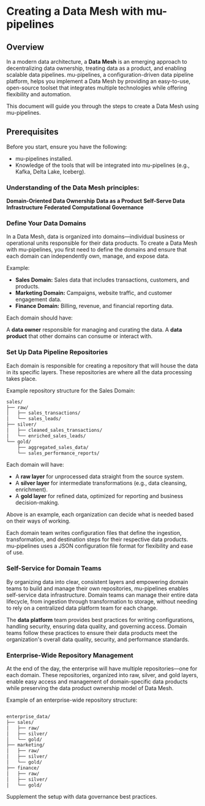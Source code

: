 # Creating a Data Mesh with mu-pipelines

## Overview

In a modern data architecture, a **Data Mesh** is an emerging approach to decentralizing data ownership, treating data as a product, and enabling scalable data pipelines. mu-pipelines, a configuration-driven data pipeline platform, helps you implement a Data Mesh by providing an easy-to-use, open-source toolset that integrates multiple technologies while offering flexibility and automation.

This document will guide you through the steps to create a Data Mesh using mu-pipelines.

## Prerequisites

Before you start, ensure you have the following:

- mu-pipelines installed.
- Knowledge of the tools that will be integrated into mu-pipelines (e.g., Kafka, Delta Lake, Iceberg).

### Understanding of the Data Mesh principles:

**Domain-Oriented Data Ownership**
**Data as a Product**
**Self-Serve Data Infrastructure**
**Federated Computational Governance**

### Define Your Data Domains

In a Data Mesh, data is organized into domains—individual business or operational units responsible for their data products. To create a Data Mesh with mu-pipelines, you first need to define the domains and ensure that each domain can independently own, manage, and expose data.

Example:

- **Sales Domain:** Sales data that includes transactions, customers, and products.
- **Marketing Domain:** Campaigns, website traffic, and customer engagement data.
- **Finance Domain:** Billing, revenue, and financial reporting data.

Each domain should have:

A **data owner** responsible for managing and curating the data.
A **data product** that other domains can consume or interact with.

### Set Up Data Pipeline Repositories

Each domain is responsible for creating a repository that will house the data in its specific layers. These repositories are where all the data processing takes place.

Example repository structure for the Sales Domain:

``` markdown
sales/
├── raw/
│   ├── sales_transactions/
│   └── sales_leads/
├── silver/
│   ├── cleaned_sales_transactions/
│   └── enriched_sales_leads/
└── gold/
    ├── aggregated_sales_data/
    └── sales_performance_reports/


```

Each domain will have:

- A **raw layer** for unprocessed data straight from the source system.
- A **silver layer** for intermediate transformations (e.g., data cleansing, enrichment).
- A **gold layer** for refined data, optimized for reporting and business decision-making.

Above is an example, each organization can decide what is needed based on their ways of working. 

Each domain team writes configuration files that define the ingestion, transformation, and destination steps for their respective data products. mu-pipelines uses a JSON configuration file format for flexibility and ease of use. 

### Self-Service for Domain Teams

By organizing data into clear, consistent layers and empowering domain teams to build and manage their own repositories, mu-pipelines enables self-service data infrastructure. Domain teams can manage their entire data lifecycle, from ingestion through transformation to storage, without needing to rely on a centralized data platform team for each change.

The **data platform** team provides best practices for writing configurations, handling security, ensuring data quality, and governing access. Domain teams follow these practices to ensure their data products meet the organization's overall data quality, security, and performance standards.

### Enterprise-Wide Repository Management

At the end of the day, the enterprise will have multiple repositories—one for each domain. These repositories, organized into raw, silver, and gold layers, enable easy access and management of domain-specific data products while preserving the data product ownership model of Data Mesh.

Example of an enterprise-wide repository structure:

``` markdown

enterprise_data/
├── sales/
│   ├── raw/
│   ├── silver/
│   └── gold/
├── marketing/
│   ├── raw/
│   ├── silver/
│   └── gold/
├── finance/
│   ├── raw/
│   ├── silver/
│   └── gold/

```

Supplement the setup with data governance best practices. 